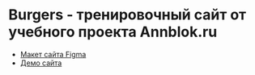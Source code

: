 # Burgers - тренировочный сайт от учебного проекта Annblok.ru

* [Макет сайта Figma](https://www.figma.com/file/8muxUNt1PwGH5byQR6LZG8/Burgers-Menu-Responsive?type=design&node-id=0%3A99&mode=design&t=cGbuxEIFH0vrD5oY-1) 
* [Демо сайта](https://praktik23.github.io/Module01-Burger/menu.html) 